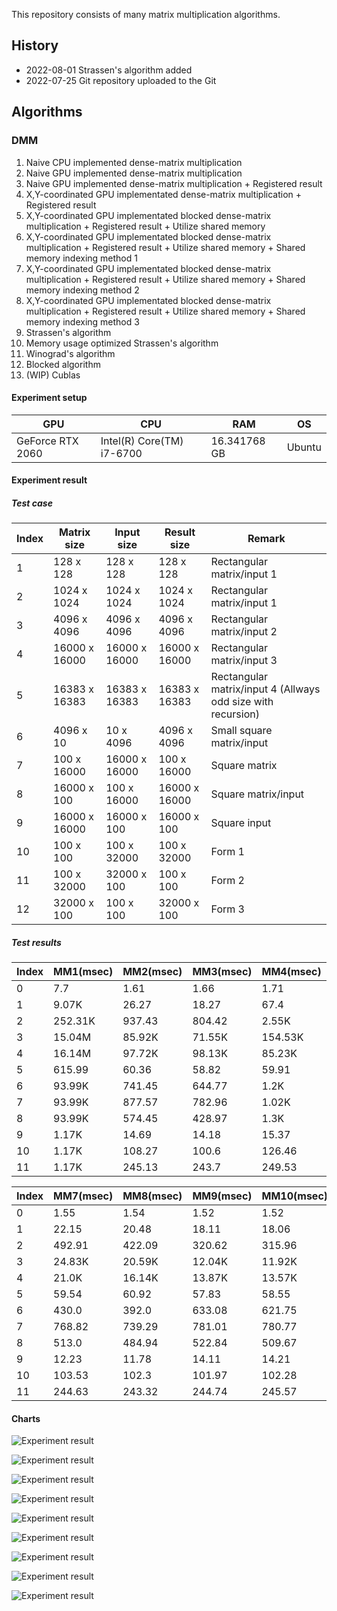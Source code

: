 This repository consists of many matrix multiplication algorithms.

## History ##
- 2022-08-01 Strassen's algorithm added
- 2022-07-25 Git repository uploaded to the Git

## Algorithms ##

### DMM ###
1. Naive CPU implemented dense-matrix multiplication
2. Naive GPU implemented dense-matrix multiplication
3. Naive GPU implemented dense-matrix multiplication + Registered result 
4. X,Y-coordinated GPU implementated dense-matrix multiplication + Registered result
5. X,Y-coordinated GPU implementated blocked dense-matrix multiplication + Registered result + Utilize shared memory
6. X,Y-coordinated GPU implementated blocked dense-matrix multiplication + Registered result + Utilize shared memory + Shared memory indexing method 1
7. X,Y-coordinated GPU implementated blocked dense-matrix multiplication + Registered result + Utilize shared memory + Shared memory indexing method 2
8. X,Y-coordinated GPU implementated blocked dense-matrix multiplication + Registered result + Utilize shared memory + Shared memory indexing method 3
9. Strassen's algorithm
10. Memory usage optimized Strassen's algorithm
11. Winograd's algorithm
12. Blocked algorithm
13. (WIP) Cublas

#### Experiment setup ####

| GPU | CPU | RAM | OS |
| --- | --- | --- | --- |
| GeForce RTX 2060 | Intel(R) Core(TM) i7-6700 | 16.341768 GB | Ubuntu |

#### Experiment result ####

##### Test case #####
| Index | Matrix size | Input size | Result size | Remark |
| ----- | ----------- | ---------- | ----------- | ------ |
| 1 | 128 x 128 | 128 x 128 | 128 x 128 | Rectangular matrix/input 1 |
| 2 | 1024 x 1024 | 1024 x 1024 | 1024 x 1024 | Rectangular matrix/input 1 |
| 3 | 4096 x 4096 | 4096 x 4096 | 4096 x 4096 | Rectangular matrix/input 2 |
| 4 | 16000 x 16000 | 16000 x 16000 | 16000 x 16000 | Rectangular matrix/input 3 |
| 5 | 16383 x 16383 | 16383 x 16383 | 16383 x 16383 | Rectangular matrix/input 4 (Allways odd size with recursion) |
| 6 | 4096 x 10 | 10 x 4096 | 4096 x 4096 | Small square matrix/input |
| 7 | 100 x 16000 | 16000 x 16000 | 100 x 16000 | Square matrix|
| 8 | 16000 x 100 | 100 x 16000 | 16000 x 16000 | Square matrix/input |
| 9 | 16000 x 16000 | 16000 x 100 | 16000 x 100 | Square input |
| 10 | 100 x 100 | 100 x 32000 | 100 x 32000 | Form 1 |
| 11 | 100 x 32000 | 32000 x 100 | 100 x 100 | Form 2 |
| 12 | 32000 x 100 | 100 x 100 | 32000 x 100 | Form 3 |

##### Test results #####
| Index | MM1(msec) | MM2(msec) | MM3(msec) | MM4(msec) | MM5(msec) | MM6(msec) |
| ----- | --------- | --------- | --------- | --------- | --------- | --------- |
| 0 | 7.7 | 1.61 | 1.66 | 1.71 | 1.73 | 1.72 | 
| 1 | 9.07K | 26.27 | 18.27 | 67.4 | 74.37 | 68.98 | 
| 2 | 252.31K | 937.43 | 804.42 | 2.55K | 2.83K | 2.76K | 
| 3 | 15.04M | 85.92K | 71.55K | 154.53K | 165.65K | 161.37K | 
| 4 | 16.14M | 97.72K | 98.13K | 85.23K | 171.26K | 166.65K | 
| 5 | 615.99 | 60.36 | 58.82 | 59.91 | 67.84 | 67.78 | 
| 6 | 93.99K | 741.45 | 644.77 | 1.2K | 1.55K | 1.5K | 
| 7 | 93.99K | 877.57 | 782.96 | 1.02K | 1.64K | 1.62K | 
| 8 | 93.99K | 574.45 | 428.97 | 1.3K | 1.64K | 1.61K | 
| 9 | 1.17K | 14.69 | 14.18 | 15.37 | 26.98 | 26.44 | 
| 10 | 1.17K | 108.27 | 100.6 | 126.46 | 136.01 | 141.98 | 
| 11 | 1.17K | 245.13 | 243.7 | 249.53 | 265.61 | 264.71 |

| Index | MM7(msec) | MM8(msec) | MM9(msec) | MM10(msec) | MM11(msec) | MM12(msec) |
| ----- | --------- | --------- | --------- | ---------- | ---------- |---------- | 
| 0 | 1.55 | 1.54 | 1.52 | 1.52 | 1.61 | 1.60 |
| 1 | 22.15 | 20.48 | 18.11 | 18.06 | 18.21 | 18.14 |
| 2 | 492.91 | 422.09 | 320.62 | 315.96 | 305.43 | 345.61 |
| 3 | 24.83K | 20.59K | 12.04K | 11.92K | 11.38K | 1.69K |
| 4 | 21.0K | 16.14K | 13.87K | 13.57K | 12.89K | 18.83K |
| 5 | 59.54 | 60.92 | 57.83 | 58.55 | 60.08 | 59.77 |
| 6 | 430.0 | 392.0 | 633.08 | 621.75 | 596.2 | 596.23 |
| 7 | 768.82 | 739.29 | 781.01 | 780.77 | 772.6 | 765.33 |
| 8 | 513.0 | 484.94 | 522.84 | 509.67 | 478.36 | 454.79 |
| 9 | 12.23 | 11.78 | 14.11 | 14.21 | 14.2 | 14.16 |
| 10 | 103.53 | 102.3 | 101.97 | 102.28 | 102.05 | 102.73 |
| 11 | 244.63 | 243.32 | 244.74 | 245.57 | 245.21 | 243.28 |

#### Charts ####
![Experiment result](https://github.com/aintmos/Matrix-multiplications/blob/main/doc/Result.png?raw=true)

![Experiment result](https://github.com/aintmos/Matrix-multiplications/blob/main/doc/Result_drop_some.png?raw=true)

![Experiment result](https://github.com/aintmos/Matrix-multiplications/blob/main/doc/Throughput.png?raw=true)

![Experiment result](https://github.com/aintmos/Matrix-multiplications/blob/main/doc/Throughput_drop_some.png?raw=true)

![Experiment result](https://github.com/aintmos/Matrix-multiplications/blob/main/doc/Percentage.png?raw=true)

![Experiment result](https://github.com/aintmos/Matrix-multiplications/blob/main/doc/Percentage_drop_some.png?raw=true)

![Experiment result](https://github.com/aintmos/Matrix-multiplications/blob/main/doc/Testcase5.png?raw=true)

![Experiment result](https://github.com/aintmos/Matrix-multiplications/blob/main/doc/Testcase5_drop_some.png?raw=true)

![Experiment result](https://github.com/aintmos/Matrix-multiplications/blob/main/doc/Rank.png?raw=true)
